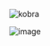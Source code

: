 ![kobra](https://github.com/Archerprooo/Archerprooo/assets/161921350/bc975249-5857-4ada-aea7-18ef56712363)








![image](https://github.com/Archerprooo/Archerprooo/assets/161921350/5dd3dc3f-a5a5-492b-a210-60d544498cd1)











         

